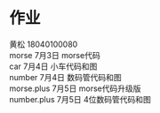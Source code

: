 # 作业
黄松  18040100080  
morse   7月3日  morse代码  
car     7月4日  小车代码和图  
number  7月4日  数码管代码和图  
morse.plus   7月5日  morse代码升级版   
number.plus  7月5日  4位数码管代码和图
